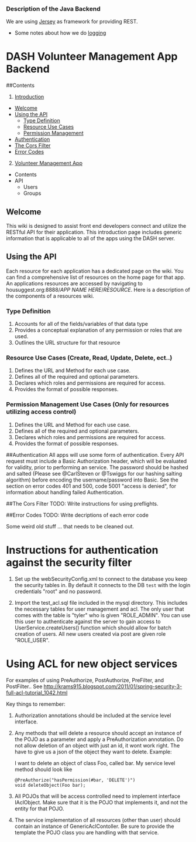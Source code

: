 ### Description of the Java Backend

We are using [Jersey](https://jersey.java.net/) as framework for providing REST.

 * Some notes about how we do [logging](https://github.com/DataAnalyticsinStudentHands/DASH-Documentation/blob/master/Code%20Development/Java%20Backend/Logging.md)

 # DASH Volunteer Management App Backend

 ##Contents
 1. [Introduction](https://github.com/DataAnalyticsinStudentHands/DASH-Documentation/blob/master/Code%20Development/Java%20Backend/README.md#welcome)
   * [Welcome](https://github.com/DataAnalyticsinStudentHands/RESTFUL-WS/wiki#welcome)
   * [Using the API](https://github.com/DataAnalyticsinStudentHands/RESTFUL-WS/wiki#using-the-api)
     * [Type Definition](https://github.com/DataAnalyticsinStudentHands/RESTFUL-WS/wiki#type-definition)
     * [Resource Use Cases](https://github.com/DataAnalyticsinStudentHands/RESTFUL-WS/wiki#resource-use-cases-create-read-update-delete-ect)
     * [Permission Management](https://github.com/DataAnalyticsinStudentHands/RESTFUL-WS/wiki#permission-management-use-cases-only-for-resources-utilizing-access-control)
  * [Authentication](https://github.com/DataAnalyticsinStudentHands/RESTFUL-WS/wiki#authentication)
   * [The Cors Filter](https://github.com/DataAnalyticsinStudentHands/RESTFUL-WS/wiki#the-cors-filter)
   * [Error Codes](https://github.com/DataAnalyticsinStudentHands/RESTFUL-WS/wiki#error-codes)
 2. [Volunteer Management App](https://github.com/DataAnalyticsinStudentHands/RESTFUL-WS/wiki/Volunteer-Management#volunteer-management-app)
   * Contents
   * API
     * Users
     * Groups


 ## Welcome
 This wiki is designed to assist front end developers connect and utilize the RESTful API for their application.  This introduction page includes generic information that is applicable to all of the apps using the DASH server.

 ## Using the API
 Each resource for each application has a dedicated page on the wiki.  You can find a comprehensive list of resources on the home page for that app. An applications resources are accessed by navigating to housuggest.org:8888/*APP NAME HERE*/*RESOURCE*.   Here is a description of the components of a resources wiki.

 ### Type Definition
 1. Accounts for all of the fields/variables of that data type
 2. Provides a conceptual explanation of any permission or roles that are used.
 3. Outlines the URL structure for that resource

 ### Resource Use Cases (Create, Read, Update, Delete, ect..)
 1. Defines the URL and Method for each use case.
 2. Defines all of the required and optional parameters.
 3. Declares which roles and permissions are required for access.
 4. Provides the format of possible responses.

 ### Permission Management Use Cases (Only for resources utilizing access control)
 1. Defines the URL and Method for each use case.
 2. Defines all of the required and optional parameters.
 3. Declares which roles and permissions are required for access.
 4. Provides the format of possible responses.

 ##Authentication
 All apps will use some form of authentication.  Every API request must include a Basic Authorization header, which will be evaluated for validity, prior to performing an service. The password should be hashed and salted  (Please see @CarlSteven or @Tswiggs for our hashing salting algorithm) before encoding the username/password into Basic.  See the section on error codes 401 and 500, code 5001 "access is denied", for information about handling failed Authentication.

 ##The Cors Filter
 TODO: Write instructions for using preflights.

 ##Error Codes
 TODO: Write decriptions of each error code







Some weird old stuff ... that needs to be cleaned out.

Instructions for authentication against the security filter
===========================================================

1. Set up the webSecurityConfig.xml to connect to the database you keep the security tables in.  By default it connects to the DB `test` with the login credentials "root" and no password.

2. Import the test_acl.sql file included in the mysql directory.  This includes the necessary tables for user management and acl.  The only user that comes with the table is "tyler" who is given "ROLE_ADMIN".  You can use this user to authenticate against the server to gain access to UserService.createUsers() function which should allow for batch creation of users.  All new users created via post are given role "ROLE_USER".

Using ACL for new object services
=================================

For examples of using PreAuthorize, PostAuthorize, PreFilter, and PostFilter..
See http://krams915.blogspot.com/2011/01/spring-security-3-full-acl-tutorial_1042.html

Key things to remember:
1. Authorization annotations should be included at the service level interface.

2. Any methods that will delete a resource should accept an instance of the POJO as a parameter and apply a PreAuthorization annotation. Do not allow deletion of an object with just an id, it wont work right.  The have to give us a json of the object they want to delete. Example:

    I want to delete an object of class Foo, called bar.
    My service level method should look like

    ```
    @PreAuthorize("hasPermission(#bar, 'DELETE')")
    void deleteObject(Foo bar);
    ```

3. All  POJOs that will be access controlled need to implement interface IAclObject.  Make sure that it is the POJO that implements it, and not the entity for that POJO.

4. The service implementation of all resources (other than user) should contain an instance of GenericAclContoller.  Be sure to provide the template the POJO class you are handling with that service.
